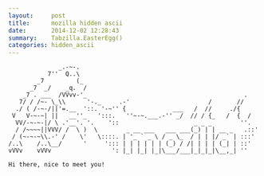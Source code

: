 ```yaml
---
layout:     post
title:      mozilla hidden ascii
date:       2014-12-02 12:28:43
summary:    Tabzilla.EasterEgg()
categories: hidden_ascii
---
```


                  _.-~-.
               7''  Q..\
            _7         (_
          _7  _/    _q.  /
        _7 . ___  /VVvv-'_                                            .
       7/ / /~- \_\\      '-._     .-'                      /       //
      ./ ( /-~-/||'=.__  '::. '-~'' {             ___   /  //     ./{
     V   V-~-~| ||   __''_   ':::.   ''~-~.___.-'' _/  // / {_   /  {  /
      VV/-~-~-|/ \ .'__'. '.    '::                     _ _ _        ''.
      / /~~~~||VVV/ /  \ )  \        _ __ ___   ___ ___(_) | | __ _   .::'
     / (~-~-~\\.-' /    \'   \::::. | '_ ` _ \ / _ \_  / | | |/ _` | :::'
    /..\    /..\__/      '     '::: | | | | | | (_) / /| | | | (_| | ::'
    vVVv    vVVv                 ': |_| |_| |_|\___/___|_|_|_|\__,_| ''
    
    Hi there, nice to meet you!
